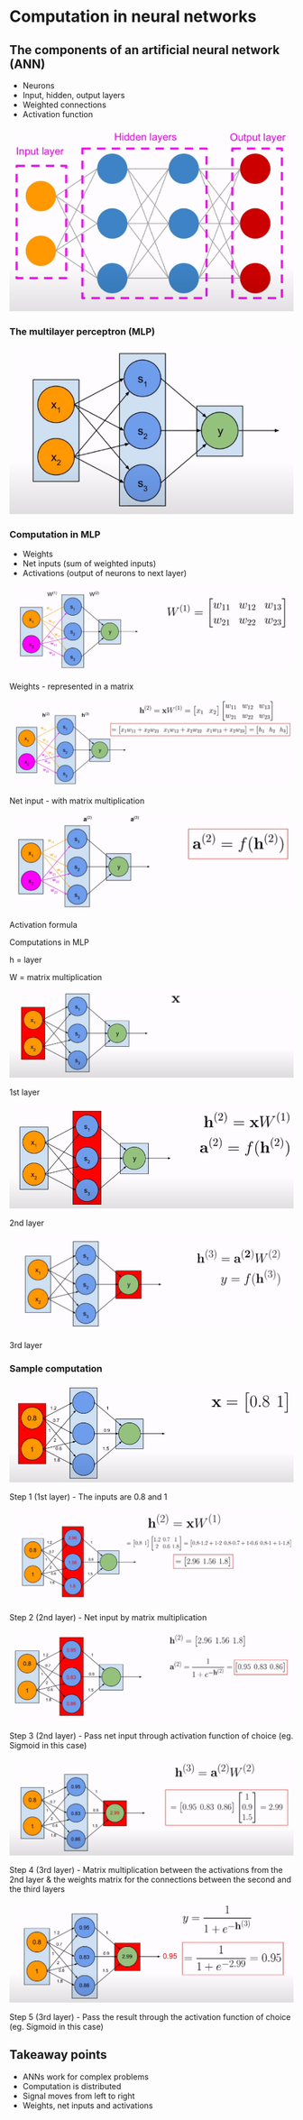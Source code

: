 # Computation in neural networks

## The components of an artificial neural network (ANN)

- Neurons
- Input, hidden, output layers
- Weighted connections
- Activation function

![Untitled](0.png)

### The multilayer perceptron (MLP)

![Untitled](1.png)

### Computation in MLP

- Weights
- Net inputs (sum of weighted inputs)
- Activations (output of neurons to next layer)

![Untitled](2.png)

Weights - represented in a matrix

![Untitled](3.png)

Net input - with matrix multiplication

![Untitled](4.png)

Activation formula

Computations in MLP

h = layer

W = matrix multiplication

![Untitled](5.png)

1st layer

![Untitled](6.png)

2nd layer

![Untitled](7.png)

3rd layer

### Sample computation

![Untitled](8.png)

Step 1 (1st layer) - The inputs are 0.8 and 1

![Untitled](9.png)

Step 2 (2nd layer) - Net input by matrix multiplication

![Untitled](10.png)

Step 3 (2nd layer) - Pass net input through activation function of choice (eg. Sigmoid in this case)

![Untitled](11.png)

Step 4 (3rd layer) - Matrix multiplication between the activations from the 2nd layer & the weights matrix for the connections between the second and the third layers

![Untitled](12.png)

Step 5 (3rd layer) - Pass the result through the activation function of choice (eg. Sigmoid in this case)

## Takeaway points

- ANNs work for complex problems
- Computation is distributed
- Signal moves from left to right
- Weights, net inputs and activations